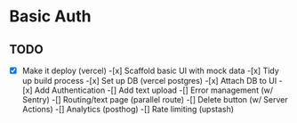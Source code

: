 # Basic Auth

## TODO

-[x] Make it deploy (vercel) -[x] Scaffold basic UI with mock data -[x] Tidy up build process -[x] Set up DB (vercel postgres) -[x] Attach DB to UI -[x] Add Authentication
-[] Add text upload
-[] Error management (w/ Sentry)
-[] Routing/text page (parallel route)
-[] Delete button (w/ Server Actions)
-[] Analytics (posthog)
-[] Rate limiting (upstash)
